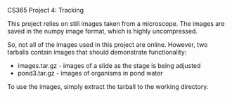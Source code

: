 CS365 Project 4: Tracking

This project relies on still images taken from a microscope. The images are
saved in the numpy image format, which is highly uncompressed.

So, not all of the images used in this project are online. However, two tarballs
contain images that should demonstrate functionality:
  * images.tar.gz - images of a slide as the stage is being adjusted
  * pond3.tar.gz - images of organisms in pond water

To use the images, simply extract the tarball to the working directory.
